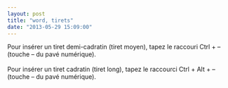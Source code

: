 ```yaml
---
layout: post
title: "word, tirets"
date: "2013-05-29 15:09:00"
---
```

Pour insérer un tiret demi-cadratin (tiret moyen), tapez le raccouri Ctrl + – (touche – du pavé numérique).<br /><br />Pour insérer un tiret cadratin (tiret long), tapez le raccourci Ctrl + Alt + – (touche – du pavé numérique).
